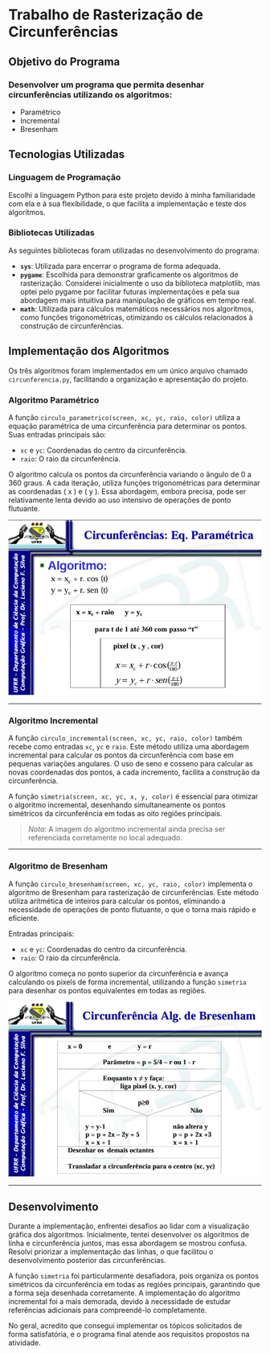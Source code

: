 # Trabalho de Rasterização de Circunferências

## Objetivo do Programa

### Desenvolver um programa que permita desenhar circunferências utilizando os algoritmos:

- Paramétrico
- Incremental
- Bresenham

## Tecnologias Utilizadas

### Linguagem de Programação

Escolhi a linguagem Python para este projeto devido à minha familiaridade com ela e à sua flexibilidade, o que facilita a implementação e teste dos algoritmos.

### Bibliotecas Utilizadas

As seguintes bibliotecas foram utilizadas no desenvolvimento do programa:

- **`sys`**: Utilizada para encerrar o programa de forma adequada.
- **`pygame`**: Escolhida para demonstrar graficamente os algoritmos de rasterização. Considerei inicialmente o uso da biblioteca matplotlib, mas optei pelo pygame por facilitar futuras implementações e pela sua abordagem mais intuitiva para manipulação de gráficos em tempo real.
- **`math`**: Utilizada para cálculos matemáticos necessários nos algoritmos, como funções trigonométricas, otimizando os cálculos relacionados à construção de circunferências.

## Implementação dos Algoritmos

Os três algoritmos foram implementados em um único arquivo chamado `circunferencia.py`, facilitando a organização e apresentação do projeto.

### Algoritmo Paramétrico

A função `circulo_parametrico(screen, xc, yc, raio, color)` utiliza a equação paramétrica de uma circunferência para determinar os pontos. Suas entradas principais são:

- `xc` e `yc`: Coordenadas do centro da circunferência.
- `raio`: O raio da circunferência.

O algoritmo calcula os pontos da circunferência variando o ângulo de 0 a 360 graus. A cada iteração, utiliza funções trigonométricas para determinar as coordenadas \( x \) e \( y \). Essa abordagem, embora precisa, pode ser relativamente lenta devido ao uso intensivo de operações de ponto flutuante.

![Algoritmo Paramétrico](../assets/parametrico.png)

---

### Algoritmo Incremental

A função `circulo_incremental(screen, xc, yc, raio, color)` também recebe como entradas `xc`, `yc` e `raio`. Este método utiliza uma abordagem incremental para calcular os pontos da circunferência com base em pequenas variações angulares. O uso de seno e cosseno para calcular as novas coordenadas dos pontos, a cada incremento, facilita a construção da circunferência.

A função `simetria(screen, xc, yc, x, y, color)` é essencial para otimizar o algoritmo incremental, desenhando simultaneamente os pontos simétricos da circunferência em todas as oito regiões principais.

> *Nota*: A imagem do algoritmo incremental ainda precisa ser referenciada corretamente no local adequado.

---

### Algoritmo de Bresenham

A função `circulo_bresenham(screen, xc, yc, raio, color)` implementa o algoritmo de Bresenham para rasterização de circunferências. Este método utiliza aritmética de inteiros para calcular os pontos, eliminando a necessidade de operações de ponto flutuante, o que o torna mais rápido e eficiente.

Entradas principais:

- `xc` e `yc`: Coordenadas do centro da circunferência.
- `raio`: O raio da circunferência.

O algoritmo começa no ponto superior da circunferência e avança calculando os pixels de forma incremental, utilizando a função `simetria` para desenhar os pontos equivalentes em todas as regiões.

![Algoritmo de Bresenham](../assets/c_bresenham.png)

---

## Desenvolvimento

Durante a implementação, enfrentei desafios ao lidar com a visualização gráfica dos algoritmos. Inicialmente, tentei desenvolver os algoritmos de linha e circunferência juntos, mas essa abordagem se mostrou confusa. Resolvi priorizar a implementação das linhas, o que facilitou o desenvolvimento posterior das circunferências.

A função `simetria` foi particularmente desafiadora, pois organiza os pontos simétricos da circunferência em todas as regiões principais, garantindo que a forma seja desenhada corretamente. A implementação do algoritmo incremental foi a mais demorada, devido à necessidade de estudar referências adicionais para compreendê-lo completamente.

No geral, acredito que consegui implementar os tópicos solicitados de forma satisfatória, e o programa final atende aos requisitos propostos na atividade.
